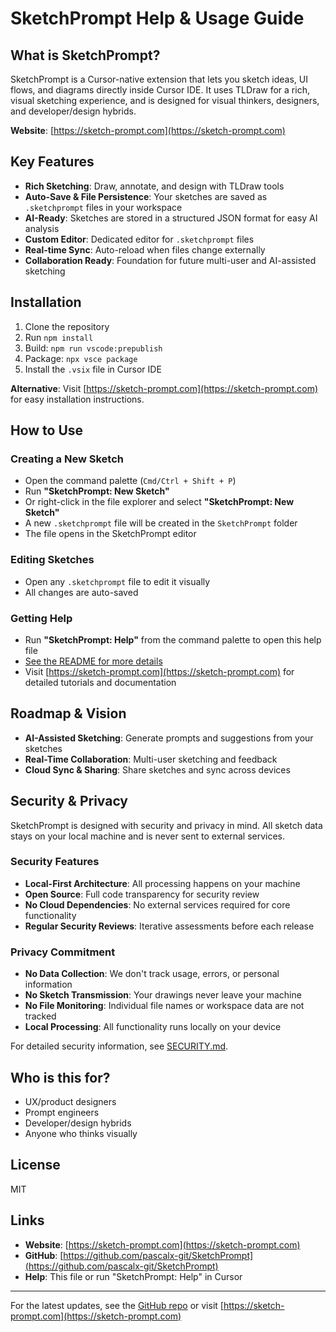 # SketchPrompt Help & Usage Guide

## What is SketchPrompt?
SketchPrompt is a Cursor-native extension that lets you sketch ideas, UI flows, and diagrams directly inside Cursor IDE. It uses TLDraw for a rich, visual sketching experience, and is designed for visual thinkers, designers, and developer/design hybrids.

**Website**: [https://sketch-prompt.com](https://sketch-prompt.com)

## Key Features
- **Rich Sketching**: Draw, annotate, and design with TLDraw tools
- **Auto-Save & File Persistence**: Your sketches are saved as `.sketchprompt` files in your workspace
- **AI-Ready**: Sketches are stored in a structured JSON format for easy AI analysis
- **Custom Editor**: Dedicated editor for `.sketchprompt` files
- **Real-time Sync**: Auto-reload when files change externally
- **Collaboration Ready**: Foundation for future multi-user and AI-assisted sketching

## Installation
1. Clone the repository
2. Run `npm install`
3. Build: `npm run vscode:prepublish`
4. Package: `npx vsce package`
5. Install the `.vsix` file in Cursor IDE

**Alternative**: Visit [https://sketch-prompt.com](https://sketch-prompt.com) for easy installation instructions.

## How to Use
### Creating a New Sketch
- Open the command palette (`Cmd/Ctrl + Shift + P`)
- Run **"SketchPrompt: New Sketch"**
- Or right-click in the file explorer and select **"SketchPrompt: New Sketch"**
- A new `.sketchprompt` file will be created in the `SketchPrompt` folder
- The file opens in the SketchPrompt editor

### Editing Sketches
- Open any `.sketchprompt` file to edit it visually
- All changes are auto-saved

### Getting Help
- Run **"SketchPrompt: Help"** from the command palette to open this help file
- [See the README for more details](README.md)
- Visit [https://sketch-prompt.com](https://sketch-prompt.com) for detailed tutorials and documentation

## Roadmap & Vision
- **AI-Assisted Sketching**: Generate prompts and suggestions from your sketches
- **Real-Time Collaboration**: Multi-user sketching and feedback
- **Cloud Sync & Sharing**: Share sketches and sync across devices

## Security & Privacy
SketchPrompt is designed with security and privacy in mind. All sketch data stays on your local machine and is never sent to external services.

### **Security Features**
- **Local-First Architecture**: All processing happens on your machine
- **Open Source**: Full code transparency for security review
- **No Cloud Dependencies**: No external services required for core functionality
- **Regular Security Reviews**: Iterative assessments before each release

### **Privacy Commitment**
- **No Data Collection**: We don't track usage, errors, or personal information
- **No Sketch Transmission**: Your drawings never leave your machine
- **No File Monitoring**: Individual file names or workspace data are not tracked
- **Local Processing**: All functionality runs locally on your device

For detailed security information, see [SECURITY.md](https://github.com/pascalx-git/SketchPrompt/blob/main/SECURITY.md).

## Who is this for?
- UX/product designers
- Prompt engineers
- Developer/design hybrids
- Anyone who thinks visually

## License
MIT

## Links
- **Website**: [https://sketch-prompt.com](https://sketch-prompt.com)
- **GitHub**: [https://github.com/pascalx-git/SketchPrompt](https://github.com/pascalx-git/SketchPrompt)
- **Help**: This file or run "SketchPrompt: Help" in Cursor

---
For the latest updates, see the [GitHub repo](https://github.com/pascalx-git/SketchPrompt) or visit [https://sketch-prompt.com](https://sketch-prompt.com)
